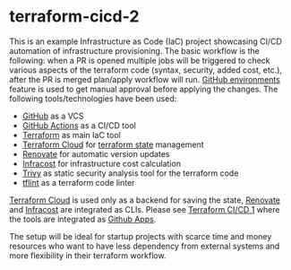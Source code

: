 # terraform-cicd-2

This is an example Infrastructure as Code (IaC) project showcasing CI/CD automation of
infrastructure provisioning. The basic workflow is the following: when a PR is opened multiple
jobs will be triggered to check various aspects of the terraform code (syntax, security, added cost, etc.), after
the PR is merged plan/apply workflow will run. [GitHub environments](https://docs.github.com/en/actions/deployment/targeting-different-environments/using-environments-for-deployment)
feature is used to get manual approval before applying the changes. The following tools/technologies have been used:

- [GitHub](https://www.github.com) as a VCS
- [GitHub Actions](https://docs.github.com/en/actions) as a CI/CD tool
- [Terraform](https://www.terraform.io/) as main IaC tool
- [Terraform Cloud](https://app.terraform.io) for [terraform state](https://developer.hashicorp.com/terraform/language/state) management
- [Renovate](https://github.com/renovatebot/renovate) for automatic version updates
- [Infracost](https://www.infracost.io) for infrastructure cost calculation
- [Trivy](https://github.com/aquasecurity/trivy) as static security analysis tool for the terraform code
- [tflint](https://github.com/terraform-linters/tflint) as a terraform code linter

[Terraform Cloud](https://github.com/apps/terraform-cloud) is used only as a backend for saving the state, [Renovate](https://github.com/apps/renovate) and
[Infracost](https://github.com/marketplace/actions/infracost-actions) are integrated as CLIs. Please see [Terraform CI/CD 1](https://github.com/elevate-ops/terraform-cicd-1)
where the tools are integrated as [Github Apps](https://docs.github.com/en/apps/overview).

The setup will be ideal for startup projects with scarce time and money resources who want to have less
dependency from external systems and more flexibility in their terraform workflow.
